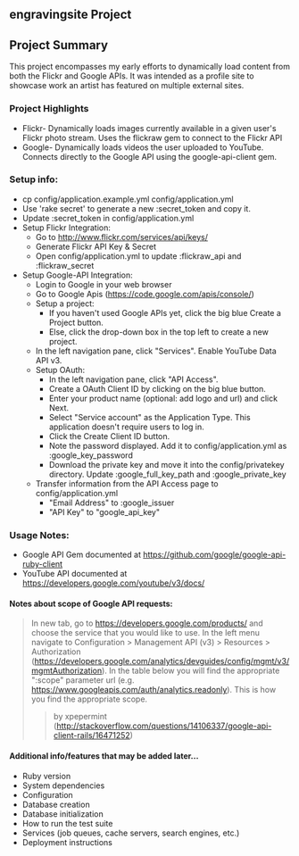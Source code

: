 ## engravingsite Project

## Project Summary
This project encompasses my early efforts to dynamically load content from both the Flickr and Google APIs. It was intended as a profile site to showcase work an artist has featured on multiple external sites.

### Project Highlights
* Flickr- Dynamically loads images currently available in a given user's Flickr photo stream. Uses the flickraw gem to connect to the Flickr API
* Google- Dynamically loads videos the user uploaded to YouTube. Connects directly to the Google API using the google-api-client gem.


### Setup info:

* cp config/application.example.yml config/application.yml
* Use 'rake secret' to generate a new :secret_token and copy it.
* Update :secret_token in config/application.yml
* Setup Flickr Integration:
    * Go to http://www.flickr.com/services/api/keys/
    * Generate Flickr API Key & Secret
    * Open config/application.yml to update :flickraw_api and :flickraw_secret
* Setup Google-API Integration:
    * Login to Google in your web browser
    * Go to Google Apis (https://code.google.com/apis/console/) 
    * Setup a project:
        * If you haven't used Google APIs yet, click the big blue Create a Project button.
        * Else, click the drop-down box in the top left to create a new project.
    * In the left navigation pane, click "Services". Enable YouTube Data API v3.
    * Setup OAuth:
        * In the left navigation pane, click "API Access". 
        * Create a OAuth Client ID by clicking on the big blue button.
        * Enter your product name (optional: add logo and url) and click Next.
        * Select "Service account" as the Application Type. This application doesn't require users to log in.
        * Click the Create Client ID button.
        * Note the password displayed. Add it to config/application.yml as :google_key_password
        * Download the private key and move it into the config/privatekey directory. Update :google_full_key_path and :google_private_key
    * Transfer information from the API Access page to config/application.yml
        * "Email Address" to :google_issuer
        * "API Key" to "google_api_key"

### Usage Notes:
* Google API Gem documented at https://github.com/google/google-api-ruby-client
* YouTube API documented at https://developers.google.com/youtube/v3/docs/

#### Notes about scope of Google API requests:
> In new tab, go to https://developers.google.com/products/ and choose the service that you would like to use. In the left menu navigate to Configuration > Management API (v3) > Resources > Authorization (https://developers.google.com/analytics/devguides/config/mgmt/v3/mgmtAuthorization). In the table below you will find the appropriate ":scope" parameter url (e.g. https://www.googleapis.com/auth/analytics.readonly). This is how you find the appropriate scope.
> > by xpepermint (http://stackoverflow.com/questions/14106337/google-api-client-rails/16471252)

####  Additional info/features that may be added later...
* Ruby version
* System dependencies
* Configuration
* Database creation
* Database initialization
* How to run the test suite
* Services (job queues, cache servers, search engines, etc.)
* Deployment instructions



